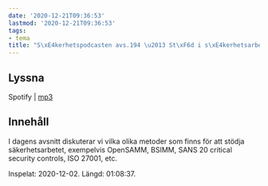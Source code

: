 ```yaml
---
date: '2020-12-21T09:36:53'
lastmod: '2020-12-21T09:36:53'
tags:
- tema
title: "S\xE4kerhetspodcasten avs.194 \u2013 St\xF6d i s\xE4kerhetsarbetet"
---
```

## Lyssna

Spotify \| [mp3](https://traffic.libsyn.com/secure/sakerhetspodcasten/2020-12-02_Stod_i_sakerhetsarbetet.mp3)

## Innehåll

I dagens avsnitt diskuterar vi vilka olika metoder som finns för att stödja säkerhetsarbetet,
exempelvis OpenSAMM, BSIMM, SANS 20 critical security controls, ISO 27001, etc.

Inspelat: 2020-12-02. Längd: 01:08:37.

